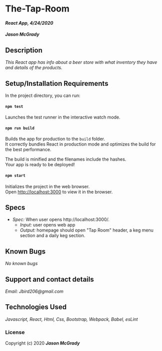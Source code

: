 # The-Tap-Room

#### _React App, 4/24/2020_

####  _**Jason McGrady**_



## Description

_This React app has info about a beer store with what inventory they have and details of the products._

## Setup/Installation Requirements

In the project directory, you can run:

#### `npm test`

Launches the test runner in the interactive watch mode.<br />

#### `npm run build`

Builds the app for production to the `build` folder.<br />
It correctly bundles React in production mode and optimizes the build for the best performance.

The build is minified and the filenames include the hashes.<br />
Your app is ready to be deployed!

#### `npm start`

Initializes the project in the web browser.<br />
Open [http://localhost:3000](http://localhost:3000) to view it in the browser.

## Specs

  * _Spec:_ When user opens http://localhost:3000/.
      * _Input:_ user opens web app
      * _Output:_ homepage should open "Tap Room" header, a keg menu section and a daily keg section.

## Known Bugs

_No known bugs_

## Support and contact details
 
_Email: Jbird206@gmail.com_

## Technologies Used

_Javascript, React, Html, Css, Bootstrap, Webpack, Babel, esLint_

### License


Copyright (c) 2020 **_Jason McGrady_**


